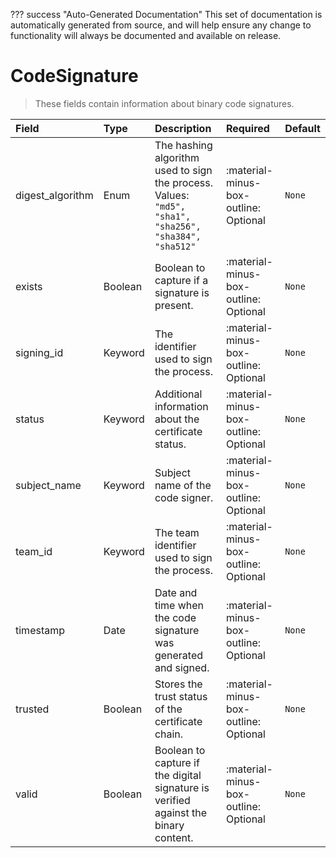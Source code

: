 ??? success "Auto-Generated Documentation"
    This set of documentation is automatically generated from source, and will help ensure any change to functionality will always be documented and available on release.

# CodeSignature

> These fields contain information about binary code signatures.

| Field | Type | Description | Required | Default |
| :--- | :--- | :--- | :--- | :--- |
| digest_algorithm | Enum | The hashing algorithm used to sign the process.<br>Values:<br>`"md5", "sha1", "sha256", "sha384", "sha512"` | :material-minus-box-outline: Optional | `None` |
| exists | Boolean | Boolean to capture if a signature is present. | :material-minus-box-outline: Optional | `None` |
| signing_id | Keyword | The identifier used to sign the process. | :material-minus-box-outline: Optional | `None` |
| status | Keyword | Additional information about the certificate status. | :material-minus-box-outline: Optional | `None` |
| subject_name | Keyword | Subject name of the code signer. | :material-minus-box-outline: Optional | `None` |
| team_id | Keyword | The team identifier used to sign the process. | :material-minus-box-outline: Optional | `None` |
| timestamp | Date | Date and time when the code signature was generated and signed. | :material-minus-box-outline: Optional | `None` |
| trusted | Boolean | Stores the trust status of the certificate chain. | :material-minus-box-outline: Optional | `None` |
| valid | Boolean | Boolean to capture if the digital signature is verified against the binary content. | :material-minus-box-outline: Optional | `None` |

